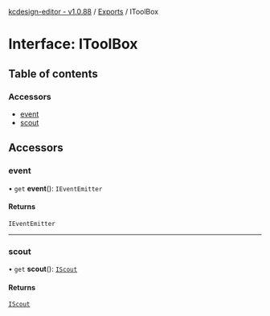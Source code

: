 [kcdesign-editor - v1.0.88](../README.md) / [Exports](../modules.md) / IToolBox

# Interface: IToolBox

## Table of contents

### Accessors

- [event](IToolBox.md#event)
- [scout](IToolBox.md#scout)

## Accessors

### event

• `get` **event**(): `IEventEmitter`

#### Returns

`IEventEmitter`

___

### scout

• `get` **scout**(): [`IScout`](IScout.md)

#### Returns

[`IScout`](IScout.md)
